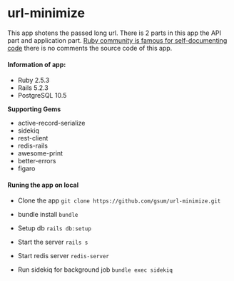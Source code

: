 # url-minimize

This app shotens the passed long url. There is 2 parts in this app the API part and application part. [ Ruby community is famous for self-documenting code](http://www.stackednotion.com/blog/2016/11/02/on-documenting-code/) there is no comments the source code of this app. 

#### Information of app:

* Ruby 2.5.3
* Rails 5.2.3
* PostgreSQL 10.5

**Supporting Gems**
* active-record-serialize
* sidekiq
* rest-client
* redis-rails
* awesome-print
* better-errors
* figaro

#### Runing the app on local

* Clone the app
`git clone https://github.com/gsum/url-minimize.git`

* bundle install
`bundle`

* Setup db
`rails db:setup`
 
* Start the server
`rails s`

* Start redis server
`redis-server`

* Run sidekiq for background job
`bundle exec sidekiq`
